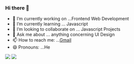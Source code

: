 ### Hi there 👋

- 🔭 I’m currently working on ...Frontend Web Development
- 🌱 I’m currently learning ... Javascript
- 👯 I’m looking to collaborate on ... Javascript Projects
- 💬 Ask me about ... anything concerning UI Design
- 📫 How to reach me: ...[Gmail](kayvetechnologies@gmail.com)
- 😄 Pronouns: ...He

<img src="https://github-readme-stats.vercel.app/api?username=kayvetech&&show_icons=true&title_color=ffffff&icon_color=bb2acf&text_color=daf7dc&bg_color=151515">

<img src="https://github-readme-stats.vercel.app/api/top-langs/?username=kayvetech&hide=HTML">

